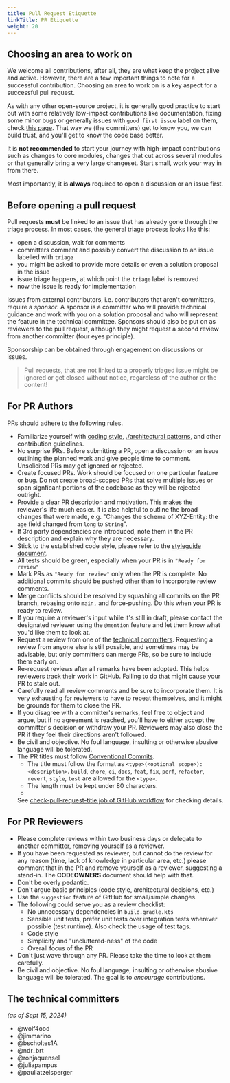 ```yaml
---
title: Pull Request Etiquette
linkTitle: PR Etiquette
weight: 20
---
```


## Choosing an area to work on

We welcome all contributions, after all, they are what keep the project alive and active. However, there are a few
important things to note for a successful contribution. Choosing an area to work on is a key aspect for a
successful pull request.

As with any other open-source project, it is generally good practice to start out with some relatively low-impact
contributions like documentation, fixing some minor bugs or generally issues with `good first issue` label on them, 
check [this page](https://github.com/search?q=org%3Aeclipse-edc+label%3A%22good+first+issue%22+state%3Aopen&type=issues&ref=advsearch).
That way we (the committers) get to know you, we can build trust, and you'll get to know the code base better.

It is **not recommended** to start your journey with high-impact contributions such as changes to core modules, changes
that cut across several modules or that generally bring a very large changeset. Start small, work your way in from
there.

Most importantly, it is **always** required to open a discussion or an issue first.

## Before opening a pull request

Pull requests **must** be linked to an issue that has already gone through the triage process. In most cases, the
general triage process looks like this:

- open a discussion, wait for comments
- committers comment and possibly convert the discussion to an issue labelled with `triage`
- you might be asked to provide more details or even a solution proposal in the issue
- issue triage happens, at which point the `triage` label is removed
- now the issue is ready for implementation

Issues from external contributors, i.e. contributors that aren't committers, require a _sponsor_. A sponsor is a
committer who will provide technical guidance and work with you on a solution proposal and who will represent the
feature in the technical committee. Sponsors should also be put on as reviewers to the pull request, although they might
request a second review from another committer (four eyes principle).

Sponsorship can be obtained through engagement on discussions or issues.


> Pull requests, that are not linked to a properly triaged issue might be ignored or get closed without notice,
> regardless of the author or the content!

## For PR Authors

PRs should adhere to the following rules.

- Familiarize yourself with [coding style](./styleguide.md), [./architectural patterns](coding-principles.md),
  and other contribution guidelines.
- No surprise PRs. Before submitting a PR, open a discussion or an issue outlining the planned work and give
  people time to comment. Unsolicited PRs may get ignored or rejected.
- Create focused PRs. Work should be focused on one particular feature or bug. Do not create broad-scoped PRs that
  solve multiple issues or span signficant portions of the codebase as they will be rejected outright.
- Provide a clear PR description and motivation. This makes the reviewer's life much
  easier. It is also helpful to outline the broad changes that were made, e.g. "Changes the schema of XYZ-Entity:
  the `age` field changed from `long` to `String`".
- If 3rd party dependencies are introduced, note them in the PR description and explain why they are necessary.
- Stick to the established code style, please refer to
  the [styleguide document](./styleguide.md).
- All tests should be green, especially when your PR is in `"Ready for review"`
- Mark PRs as `"Ready for review"` only when the PR is complete. No additional commits should be pushed other than to
  incorporate review comments.
- Merge conflicts should be resolved by squashing all commits on the PR branch, rebasing onto `main,` and
  force-pushing. Do this when your PR is ready to review.
- If you require a reviewer's input while it's still in draft, please contact the designated reviewer using
  the `@mention` feature and let them know what you'd like them to look at.
- Request a review from one of the [technical committers](pr_etiquette.md#the-technical-committers). Requesting a review
  from anyone else is still possible, and sometimes may be advisable, but only committers can merge PRs, so be sure to
  include them early on.
- Re-request reviews after all remarks have been adopted. This helps reviewers track their work in GitHub. Failing to do
  that might cause your PR to stale out.
- Carefully read all review comments and be sure to incorporate them. It is very exhausting for reviewers to have to
  repeat themselves, and it might be grounds for them to close the PR.
- If you disagree with a committer's remarks, feel free to object and argue, but if no agreement is reached, you'll have
  to either accept the committer's decision or withdraw your PR. Reviewers may also close the PR if they feel their
  directions aren't followed.
- Be civil and objective. No foul language, insulting or otherwise abusive language will be tolerated.
- The PR titles must follow [Conventional Commits](https://www.conventionalcommits.org/en/v1.0.0/).
    - The title must follow the format as `<type>(<optional scope>): <description>`.
      `build`, `chore`, `ci`, `docs`, `feat`, `fix`, `perf`, `refactor`, `revert`, `style`, `test` are allowed for the
      `<type>`.
    - The length must be kept under 80 characters.
    -
  See [check-pull-request-title job of GitHub workflow](https://github.com/eclipse-edc/.github/blob/main/.github/workflows/scan-pull-request.yml)
  for checking details.

## For PR Reviewers

- Please complete reviews within two business days or delegate to another committer, removing yourself as a reviewer.
- If you have been requested as reviewer, but cannot do the review for any reason (time, lack of knowledge in particular
  area, etc.) please comment that in the PR and remove yourself as a reviewer, suggesting a stand-in. The **CODEOWNERS**
  document should help with that.
- Don't be overly pedantic.
- Don't argue basic principles (code style, architectural decisions, etc.)
- Use the `suggestion` feature of GitHub for small/simple changes.
- The following could serve you as a review checklist:
    - No unnecessary dependencies in `build.gradle.kts`
    - Sensible unit tests, prefer unit tests over integration tests wherever possible (test runtime). Also check the
      usage of test tags.
    - Code style
    - Simplicity and "uncluttered-ness" of the code
    - Overall focus of the PR
- Don't just wave through any PR. Please take the time to look at them carefully.
- Be civil and objective. No foul language, insulting or otherwise abusive language will be tolerated. The goal is to
  _encourage_ contributions.

## The technical committers

_(as of Sept 15, 2024)_

- @wolf4ood
- @jimmarino
- @bscholtes1A
- @ndr_brt
- @ronjaquensel
- @juliapampus
- @paullatzelsperger
